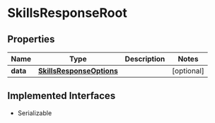 

# SkillsResponseRoot


## Properties

Name | Type | Description | Notes
------------ | ------------- | ------------- | -------------
**data** | [**SkillsResponseOptions**](SkillsResponseOptions.md) |  |  [optional]


## Implemented Interfaces

* Serializable


